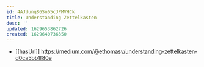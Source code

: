 ```yaml
---
id: 4AJdunq86Sn65cJPMVHCk
title: Understanding Zettelkasten
desc: ''
updated: 1629653862726
created: 1629640736350
---
```


- [[hasUrl]] https://medium.com/@ethomasv/understanding-zettelkasten-d0ca5bb1f80e
